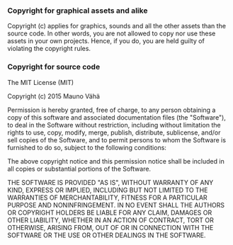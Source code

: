 ### Copyright for graphical assets and alike

Copyright (c) applies for graphics, sounds and all the other assets than the source code. In other words, 
you are not allowed to copy nor use these assets in your own projects. Hence, if you do, you are 
held guilty of violating the copyright rules.


### Copyright for source code

The MIT License (MIT)

Copyright (c) 2015 Mauno Vähä

Permission is hereby granted, free of charge, to any person obtaining a copy
of this software and associated documentation files (the "Software"), to deal
in the Software without restriction, including without limitation the rights
to use, copy, modify, merge, publish, distribute, sublicense, and/or sell
copies of the Software, and to permit persons to whom the Software is
furnished to do so, subject to the following conditions:

The above copyright notice and this permission notice shall be included in all
copies or substantial portions of the Software.

THE SOFTWARE IS PROVIDED "AS IS", WITHOUT WARRANTY OF ANY KIND, EXPRESS OR
IMPLIED, INCLUDING BUT NOT LIMITED TO THE WARRANTIES OF MERCHANTABILITY,
FITNESS FOR A PARTICULAR PURPOSE AND NONINFRINGEMENT. IN NO EVENT SHALL THE
AUTHORS OR COPYRIGHT HOLDERS BE LIABLE FOR ANY CLAIM, DAMAGES OR OTHER
LIABILITY, WHETHER IN AN ACTION OF CONTRACT, TORT OR OTHERWISE, ARISING FROM,
OUT OF OR IN CONNECTION WITH THE SOFTWARE OR THE USE OR OTHER DEALINGS IN THE
SOFTWARE.
